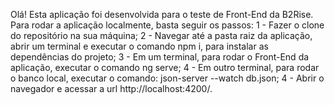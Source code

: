 Olá! Esta aplicação foi desenvolvida para o teste de Front-End da B2Rise. Para rodar a aplicação localmente, basta seguir os passos:
1 - Fazer o clone do repositório na sua máquina;
2 - Navegar até a pasta raiz da aplicação, abrir um terminal e executar o comando npm i, para instalar as dependências do projeto;
3 - Em um terminal, para rodar o Front-End da aplicação, executar o comando ng serve;
4 - Em outro terminal, para rodar o banco local, executar o comando: json-server --watch db.json;
4 - Abrir o navegador e acessar a url http://localhost:4200/.
